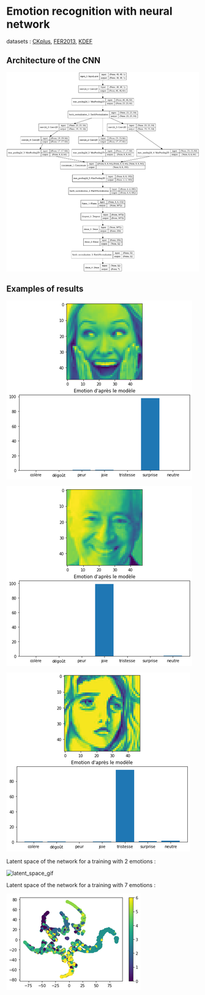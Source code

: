 # Emotion recognition with neural network

datasets : [CKplus](https://www.kaggle.com/shawon10/ckplus), [FER2013](https://www.kaggle.com/ahmedmoorsy/facial-expression), [KDEF](https://www.kdef.se/index.html)





## Architecture of the CNN

![CNN](figures/model.png)

## Examples of results 

![surprise](figures/surprise.png)

![happy](figures/happy.png)

![sadness](figures/sadness.png)







Latent space of the network for a training with 2 emotions :

![latent_space_gif](figures/latent_space3d_emot2.gif)





Latent space of the network for a training with 7 emotions :

![latent_space_7](figures/emot7.png)